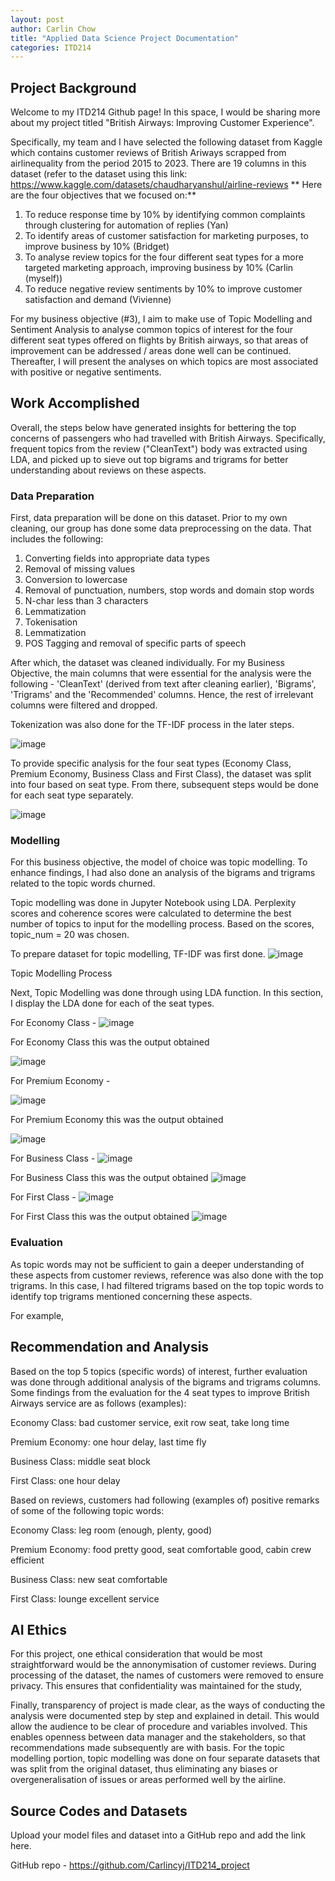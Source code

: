 ```yaml
---
layout: post
author: Carlin Chow
title: "Applied Data Science Project Documentation"
categories: ITD214
---
```

## Project Background
Welcome to my ITD214 Github page! In this space, I would be sharing more about my project titled "British Airways: Improving Customer Experience".

Specifically, my team and I have selected the following dataset from Kaggle which contains customer reviews of British Ariways scrapped from airlinequality from the period 2015 to 2023. There are 19 columns in this dataset (refer to the dataset using this link: https://www.kaggle.com/datasets/chaudharyanshul/airline-reviews
**
Here are the four objectives that we focused on:**
1. To reduce response time by 10% by identifying common complaints through clustering for automation of replies (Yan)
2. To identify areas of customer satisfaction for marketing purposes, to improve business by 10% (Bridget)
3. To analyse review topics for the four different seat types for a more targeted marketing approach, improving business by 10% (Carlin (myself))
4. To reduce negative review sentiments by 10% to improve customer satisfaction and demand (Vivienne)

For my business objective (#3), I aim to make use of Topic Modelling and Sentiment Analysis to analyse common topics of interest for the four different seat types offered on flights by British airways, so that areas of improvement can be addressed / areas done well can be continued. Thereafter, I will present the analyses on which topics are most associated with positive or negative sentiments. 

## Work Accomplished
Overall, the steps below have generated insights for bettering the top concerns of passengers who had travelled with British Airways. Specifically, frequent topics from the review ("CleanText") body was extracted using LDA, and picked up to sieve out top bigrams and trigrams for better understanding about reviews on these aspects. 

### Data Preparation
  First, data preparation will be done on this dataset. Prior to my own cleaning, our group has done some data preprocessing on the data. That includes the following:
1. Converting fields into appropriate data types
2. Removal of missing values
3. Conversion to lowercase
4. Removal of punctuation, numbers, stop words and domain stop words
5. N-char less than 3 characters
6. Lemmatization
7. Tokenisation
8. Lemmatization
9. POS Tagging and removal of specific parts of speech

After which, the dataset was cleaned individually. For my Business Objective, the main columns that were essential for the analysis were the following - 'CleanText' (derived from text after cleaning earlier), 'Bigrams', 'Trigrams' and the 'Recommended' columns. Hence, the rest of irrelevant columns were filtered and dropped. 

Tokenization was also done for the TF-IDF process in the later steps.

![image](https://github.com/user-attachments/assets/3dc7797f-a727-4373-b4db-eccde2b12d47)


To provide specific analysis for the four seat types (Economy Class, Premium Economy, Business Class and First Class), the dataset was split into four based on seat type. From there, subsequent steps would be done for each seat type separately.

![image](https://github.com/user-attachments/assets/ee1e1de6-cffd-4048-ac9e-5a0e3a2d276b)


### Modelling
For this business objective, the model of choice was topic modelling. To enhance findings, I had also done an analysis of the bigrams and trigrams related to the topic words churned. 

Topic modelling was done in Jupyter Notebook using LDA. Perplexity scores and coherence scores were calculated to determine the best number of topics to input for the modelling process. Based on the scores, topic_num = 20 was chosen. 

To prepare dataset for topic modelling, TF-IDF was first done.
![image](https://github.com/user-attachments/assets/a64cb410-4154-438a-82f0-75bba90580f6)



Topic Modelling Process

Next, Topic Modelling was done through using LDA function. In this section, I display the LDA done for each of the seat types. 

For Economy Class - 
![image](https://github.com/user-attachments/assets/7bbd2fc5-4661-4a91-905e-3e3dde653a2e)


For Economy Class this was the output obtained

![image](https://github.com/user-attachments/assets/0a64196a-94f7-4622-8f4e-2ce1f54d01ba)

For Premium Economy - 

![image](https://github.com/user-attachments/assets/f0eb14c5-7ccb-4a2d-bfa9-6571a1dc78d8)


For Premium Economy this was the output obtained

![image](https://github.com/user-attachments/assets/d1d0336d-6299-416f-ae08-898f3ab83878)


For Business Class - 
![image](https://github.com/user-attachments/assets/077fffdd-d829-4824-be5b-2aa8595ce9ea)


For Business Class this was the output obtained
![image](https://github.com/user-attachments/assets/14d18817-fc06-4a9d-9b9f-38b9decf89de)


For First Class - 
![image](https://github.com/user-attachments/assets/d902a7b8-02c4-465a-8e3d-e6e44c9ed418)


For First Class this was the output obtained
![image](https://github.com/user-attachments/assets/8d6797ae-1100-4a71-a226-7e5923a2b1f5)

### Evaluation
As topic words may not be sufficient to gain a deeper understanding of these aspects from customer reviews, reference was also done with the top trigrams. In this case, I had filtered trigrams based on the top topic words to identify top trigrams mentioned concerning these aspects. 

For example, 



## Recommendation and Analysis
Based on the top 5 topics (specific words) of interest, further evaluation was done through additional analysis of the bigrams and trigrams columns. Some findings from the evaluation for the 4 seat types to improve British Airways service are as follows (examples):

Economy Class: bad customer service, exit row seat, take long time

Premium Economy: one hour delay, last time fly

Business Class: middle seat block

First Class: one hour delay


Based on reviews, customers had following (examples of) positive remarks of some of the following topic words:

Economy Class: leg room (enough, plenty, good)

Premium Economy: food pretty good, seat comfortable good, cabin crew efficient

Business Class: new seat comfortable

First Class: lounge excellent service



## AI Ethics
For this project, one ethical consideration that would be most straightforward would be the annonymisation of customer reviews. During processing of the dataset, the names of customers were removed to ensure privacy. This ensures that confidentiality was maintained for the study,

Finally, transparency of project is made clear, as the ways of conducting the analysis were documented step by step and explained in detail. This would allow the audience to be clear of procedure and variables involved. This enables openness between data manager and the stakeholders, so that recommendations made subsequently are with basis. For the topic modelling portion, topic modelling was done on four separate datasets that was split from the original dataset, thus eliminating any biases or overgeneralisation of issues or areas performed well by the airline. 

## Source Codes and Datasets
Upload your model files and dataset into a GitHub repo and add the link here. 

GitHub repo - https://github.com/Carlincyj/ITD214_project

